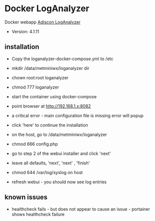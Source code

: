 # Docker LogAnalyzer
Docker webapp [Adiscon LogAnalyzer](https://loganalyzer.adiscon.com/)
* Version: 4.1.11

installation
------------
- Copy the loganalyzer-docker-compose.yml to /etc
- mkdir /data/metminiwx/loganalyzer dir
- chown root:root loganalyzer
- chmod 777 loganalyzer

- start the container using docker-compose
- point browser at http://192.168.1.x:8082
- a critical error - main configuration file is missing error will popup
- click 'here' to continue the installation
- on the host, go to /data/metminiwx/loganalyzer
- chmod 666 config.php
- go to step 2 of the webui installer and click 'next'
- leave all defaults, 'next', 'next' , 'finish'
- chmod 644 /var/log/syslog on host
- refresh webui - you should now see log entries

known issues
------------
- healthcheck fails - but does not appear to cause an issue - portainer shows healthcheck failure
